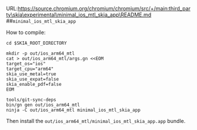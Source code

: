 URL:https://source.chromium.org/chromium/chromium/src/+/main:third_party\skia\experimental\minimal_ios_mtl_skia_app\README.md
##`minimal_ios_mtl_skia_app`

How to compile:

    cd $SKIA_ROOT_DIRECTORY

    mkdir -p out/ios_arm64_mtl
    cat > out/ios_arm64_mtl/args.gn <<EOM
    target_os="ios"
    target_cpu="arm64"
    skia_use_metal=true
    skia_use_expat=false
    skia_enable_pdf=false
    EOM

    tools/git-sync-deps
    bin/gn gen out/ios_arm64_mtl
    ninja -C out/ios_arm64_mtl minimal_ios_mtl_skia_app

Then install the `out/ios_arm64_mtl/minimal_ios_mtl_skia_app.app` bundle.

